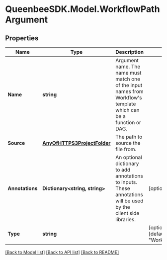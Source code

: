 
# QueenbeeSDK.Model.WorkflowPathArgument

## Properties

Name | Type | Description | Notes
------------ | ------------- | ------------- | -------------
**Name** | **string** | Argument name. The name must match one of the input names from Workflow&#39;s template which can be a function or DAG. | 
**Source** | [**AnyOfHTTPS3ProjectFolder**](AnyOfHTTPS3ProjectFolder.md) | The path to source the file from. | 
**Annotations** | **Dictionary&lt;string, string&gt;** | An optional dictionary to add annotations to inputs. These annotations will be used by the client side libraries. | [optional] 
**Type** | **string** |  | [optional] [readonly] [default to "WorkflowPathArgument"]

[[Back to Model list]](../README.md#documentation-for-models)
[[Back to API list]](../README.md#documentation-for-api-endpoints)
[[Back to README]](../README.md)

